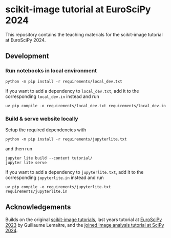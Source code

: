 # scikit-image tutorial at EuroSciPy 2024

This repository contains the teaching materials for the scikit-image tutorial
at EuroSciPy 2024.


## Development

### Run notebooks in local environment

```shell
python -m pip install -r requirements/local_dev.txt
```

If you want to add a dependency to `local_dev.txt`, add it to the corresponding `local_dev.in` instead and run

```shell
uv pip compile -o requirements/local_dev.txt requirements/local_dev.in
```


### Build & serve website locally

Setup the required dependencies with

```shell
python -m pip install -r requirements/jupyterlite.txt
```

and then run

```shell
jupyter lite build --content tutorial/
jupyter lite serve
```

If you want to add a dependency to `jupyterlite.txt`, add it to the corresponding `jupyterlite.in` instead and run

```shell
uv pip compile -o requirements/jupyterlite.txt requirements/jupyterlite.in
```


## Acknowledgements

Builds on the original [scikit-image tutorials](https://github.com/scikit-image/skimage-tutorials), last years tutorial at [EuroSciPy 2023](https://github.com/glemaitre/euroscipy-2023-scikit-image) by Guillaume Lemaitre, and the [joined image analysis tutorial at SciPy 2024](https://github.com/scipy-2024-image-analysis/tutorial).

